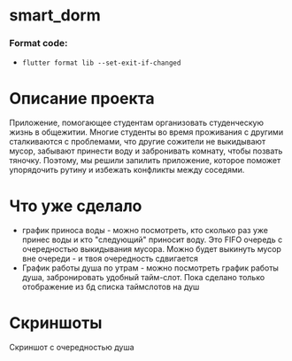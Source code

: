# smart_dorm


### Format code:
- `flutter format lib --set-exit-if-changed`

[//]: # (APK file: ![]&#40;apk-release.apk&#41;)


# Описание проекта

Приложение, помогающее студентам организовать студенческую жизнь в общежитии. Многие студенты во
время проживания с другими сталкиваются с проблемами, что другие сожители не выкидывают мусор,
забывают принести воду и забронивать комнату, чтобы позвать тяночку. Поэтому, мы решили запилить
приложение, которое поможет упорядочить рутину и избежать конфликты между соседями.

# Что уже сделало

- график приноса воды - можно посмотреть, кто сколько раз уже принес воды и кто "следующий" приносит
  воду. Это FIFO очередь с очередностью выкидывания мусора. Можно будет выкинуть мусор вне очереди -
  и твоя очередность сдвигается
- График работы душа по утрам - можно посмотреть график работы душа, забронировать удобный
  тайм-слот. Пока сделано только отображение из бд списка таймслотов на душ


# Скриншоты

Скриншот с очередностью душа

